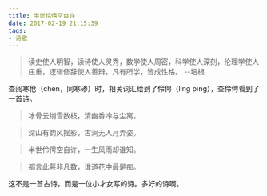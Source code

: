 ```yaml
---
title: 半世伶俜空自许
date: 2017-02-19 21:15:39
tags:
- 诗歌
---
```


> 读史使人明智，读诗使人灵秀，数学使人周密，科学使人深刻，伦理学使人庄重，逻辑修辞使人善辩，凡有所学，皆成性格。
--培根

查阅寒伧（chen，同寒碜）时，相关词汇给到了伶俜（líng pīng），查伶俜看到了一首诗。

> 冰骨云绡雪数枝，清幽香冷与尘离。

> 深山有韵风摇影，古涧无人月弄姿。

> 半世伶俜空自许，一生风雨却谁知。

> 都言此萼非凡数，谁道花中最是痴。

这不是一首古诗，而是一位小才女写的诗。多好的诗啊。
